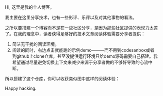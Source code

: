 Hi, 这里是我的个人博客。

我主要在这里分享技术，也有一些影评、乐评以及对其他事物的看法。

之所以要搭建一个博客而不是在一些社区分享，是因为那些社区提供的表现力太差了。在我的理念中，读者获得足够好的技术文章阅读体验需要分享者提供：
1. 简洁无干扰的阅读环境。
2. 阅读的同时，右边点击就能跑的示例demo———而不用到codesanbox或者到github上clone仓库，甚至没提供运行环境只给demo源码需要自己搭建。我希望通过尽量避免切换上下文来减少来源于分享者做的不够好导致的心流中断。

所以搭建了这个仓库，你可以收获类似图中这样的阅读体验：



Happy hacking.

